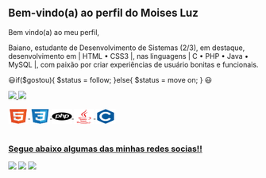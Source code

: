## Bem-vindo(a) ao perfil do Moises Luz
Bem vindo(a) ao meu perfil,

Baiano, estudante de Desenvolvimento de Sistemas (2/3), em destaque, desenvolvimento em | HTML • CSS3 |, nas linguagens | C • PHP • Java • MySQL |, com paixão por criar experiências de usuário bonitas e funcionais.

:smiley:if($gostou){
 $status = follow;
}else{
 $status = move on;
} :smiley:

 <div>
   <a href="https://github.com/MoisesLhuz">
   <img height="180em" src="https://github-readme-stats.vercel.app/api?username=MoisesLhuz&show_icons=true&theme=tokyonight&include_all_commits=true&count_private=true"/>
   <img height="180em" src="https://github-readme-stats.vercel.app/api/top-langs/?username=MoisesLhuz&layout=compact&langs_count=6&theme=tokyonight"/>

</div>
<div style="display: inline_block"><br>
  <img align="center" alt="HTML" height="30" width="40" src="https://raw.githubusercontent.com/devicons/devicon/master/icons/html5/html5-original.svg">
  <img align="center" alt="CSS" height="30" width="40" src="https://raw.githubusercontent.com/devicons/devicon/master/icons/css3/css3-original.svg">
  <img align="center" alt="PHP" height="30" width="40" src="https://raw.githubusercontent.com/devicons/devicon/master/icons/php/php-plain.svg">
  <img align="center" alt="JAVA" height="30" width="40" src="https://raw.githubusercontent.com/devicons/devicon/master/icons/java/java-plain.svg">
   <img align="center" alt="JAVA" height="30" width="40" src="https://raw.githubusercontent.com/devicons/devicon/master/icons/c/c-plain.svg">
</div>
 
 <br>
 
  ### Segue abaixo algumas das minhas redes socias!!
 
<div>
  <a href="https://instagram.com/moisesluz.santos" target="_blank"><img src="https://img.shields.io/badge/-Instagram-%23E4405F?style=for-the-badge&logo=instagram&logoColor=white" target="_blank"></a>
  <a href = "mailto:moiseslhuz@gmail.com"><img src="https://img.shields.io/badge/-Gmail-%23333?style=for-the-badge&logo=gmail&logoColor=white" target="_blank"></a>
  <a href="https://www.linkedin.com/in/moisés-luz" target="_blank"><img src="https://img.shields.io/badge/-LinkedIn-%230077B5?style=for-the-badge&logo=linkedin&logoColor=white" target="_blank"></a>
 

</div>
